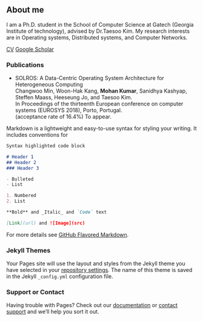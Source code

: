 ## About me

I am a Ph.D. student in the School of Computer Science at Gatech
(Georgia Institute of technology), advised by Dr.Taesoo Kim.  My
research interests are in Operating systems, Distributed systems,
and Computer Networks.

[CV](https://sites.google.com/site/mohankumargatech/curriculum-vitae/cv.pdf?attredirects=0&d=1)
[Google Scholar](https://scholar.google.com/citations?user=NVCULdIAAAAJ&hl=en)

### Publications

- SOLROS: A Data-Centric Operating System Architecture for Heterogeneous Computing<br />
  Changwoo Min, Woon-Hak Kang, **Mohan Kumar**, Sanidhya Kashyap, Steffen Maass, Heeseung Jo, and Taesoo Kim.<br />
  In Proceedings of the thirteenth European conference on computer systems (EUROSYS 2018), Porto, Portugal.<br />
  (acceptance rate of 16.4%) To appear.<br />

Markdown is a lightweight and easy-to-use syntax for styling your writing. It includes conventions for

```markdown
Syntax highlighted code block

# Header 1
## Header 2
### Header 3

- Bulleted
- List

1. Numbered
2. List

**Bold** and _Italic_ and `Code` text

[Link](url) and ![Image](src)
```

For more details see [GitHub Flavored Markdown](https://guides.github.com/features/mastering-markdown/).

### Jekyll Themes

Your Pages site will use the layout and styles from the Jekyll theme you have selected in your [repository settings](https://github.com/mohankku/mohankku.github.io/settings). The name of this theme is saved in the Jekyll `_config.yml` configuration file.

### Support or Contact

Having trouble with Pages? Check out our [documentation](https://help.github.com/categories/github-pages-basics/) or [contact support](https://github.com/contact) and we’ll help you sort it out.

